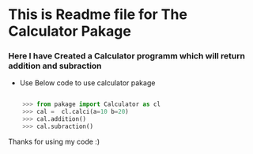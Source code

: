 # This is Readme file for The Calculator Pakage

### Here I have Created a Calculator programm which will return addition and subraction 

- Use Below code to use calculator pakage 

```python

    >>> from pakage import Calculator as cl
    >>> cal =  cl.calci(a=10 b=20)
    >>> cal.addition()
    >>> cal.subraction()

```

Thanks for using my code :)